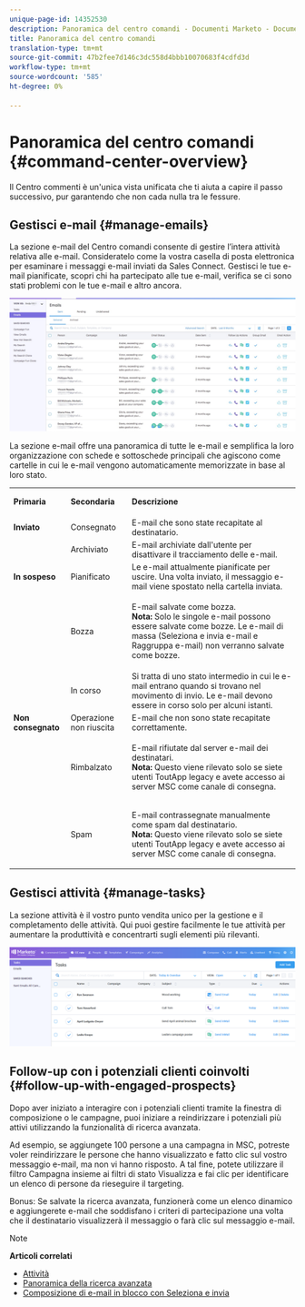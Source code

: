 ```yaml
---
unique-page-id: 14352530
description: Panoramica del centro comandi - Documenti Marketo - Documentazione del prodotto
title: Panoramica del centro comandi
translation-type: tm+mt
source-git-commit: 47b2fee7d146c3dc558d4bbb10070683f4cdfd3d
workflow-type: tm+mt
source-wordcount: '585'
ht-degree: 0%

---
```



# Panoramica del centro comandi {#command-center-overview}

Il Centro commenti è un&#39;unica vista unificata che ti aiuta a capire il passo successivo, pur garantendo che non cada nulla tra le fessure.

## Gestisci e-mail {#manage-emails}

La sezione e-mail del Centro comandi consente di gestire l’intera attività relativa alle e-mail. Consideratelo come la vostra casella di posta elettronica per esaminare i messaggi e-mail inviati da Sales Connect. Gestisci le tue e-mail pianificate, scopri chi ha partecipato alle tue e-mail, verifica se ci sono stati problemi con le tue e-mail e altro ancora.

![](assets/command-center-overview-1.png)

La sezione e-mail offre una panoramica di tutte le e-mail e semplifica la loro organizzazione con schede e sottoschede principali che agiscono come cartelle in cui le e-mail vengono automaticamente memorizzate in base al loro stato.

<table> 
 <colgroup> 
  <col> 
  <col> 
  <col> 
 </colgroup> 
 <tbody> 
  <tr> 
   <td title="Colore di sfondo: Grigio"><p title=""><strong><span>Primaria</span> </strong></p></td> 
   <td title="Colore di sfondo: Grigio"><p title=""><strong><span>Secondaria</span> </strong></p></td> 
   <td title="Colore di sfondo: Grigio"><p title=""><strong><span>Descrizione</span> </strong></p></td> 
  </tr> 
  <tr> 
   <td title="Colore di sfondo: Blu"><strong title="">Inviato</strong></td> 
   <td title="Colore di sfondo: Blu">Consegnato</td> 
   <td title="Colore di sfondo: Blu">E-mail che sono state recapitate al destinatario.</td> 
  </tr> 
  <tr> 
   <td title="Colore di sfondo: Blu"><br></td> 
   <td title="Colore di sfondo: Blu">Archiviato</td> 
   <td title="Colore di sfondo: Blu">E-mail archiviate dall'utente per disattivare il tracciamento delle e-mail.</td> 
  </tr> 
  <tr> 
   <td title="Colore di sfondo: Grigio"><strong title="">In sospeso</strong></td> 
   <td title="Colore di sfondo: Grigio">Pianificato</td> 
   <td title="Colore di sfondo: Grigio">Le e-mail attualmente pianificate per uscire. Una volta inviato, il messaggio e-mail viene spostato nella cartella inviata.</td> 
  </tr> 
  <tr> 
   <td title="Colore di sfondo: Grigio"><br></td> 
   <td title="Colore di sfondo: Grigio">Bozza</td> 
   <td title="Colore di sfondo: Grigio"><p>E-mail salvate come bozza.<br><strong>Nota:</strong> Solo le singole e-mail possono essere salvate come bozze. Le e-mail di massa (Seleziona e invia e-mail e Raggruppa e-mail) non verranno salvate come bozze.</p></td> 
  </tr> 
  <tr> 
   <td title="Colore di sfondo: Grigio"><br></td> 
   <td title="Colore di sfondo: Grigio">In corso</td> 
   <td title="Colore di sfondo: Grigio">Si tratta di uno stato intermedio in cui le e-mail entrano quando si trovano nel movimento di invio. Le e-mail devono essere in corso solo per alcuni istanti.</td> 
  </tr> 
  <tr> 
   <td title="Colore di sfondo: Blu"><strong title="">Non consegnato</strong></td> 
   <td title="Colore di sfondo: Blu">Operazione non riuscita</td> 
   <td title="Colore di sfondo: Blu">E-mail che non sono state recapitate correttamente.</td> 
  </tr> 
  <tr> 
   <td title="Colore di sfondo: Blu"><br></td> 
   <td title="Colore di sfondo: Blu">Rimbalzato</td> 
   <td title="Colore di sfondo: Blu"><p>E-mail rifiutate dal server e-mail dei destinatari. <br><strong>Nota:</strong> Questo viene rilevato solo se siete utenti ToutApp legacy e avete accesso ai server MSC come canale di consegna.</p></td> 
  </tr> 
  <tr> 
   <td title="Colore di sfondo: Blu"><br></td> 
   <td title="Colore di sfondo: Blu">Spam</td> 
   <td title="Colore di sfondo: Blu"><p>E-mail contrassegnate manualmente come spam dal destinatario.<br><strong>Nota:</strong> Questo viene rilevato solo se siete utenti ToutApp legacy e avete accesso ai server MSC come canale di consegna.</p></td> 
  </tr> 
 </tbody> 
</table>

## Gestisci attività {#manage-tasks}

La sezione attività è il vostro punto vendita unico per la gestione e il completamento delle attività. Qui puoi gestire facilmente le tue attività per aumentare la produttività e concentrarti sugli elementi più rilevanti.

![](assets/command-center-overview-2.png)

## Follow-up con i potenziali clienti coinvolti {#follow-up-with-engaged-prospects}

Dopo aver iniziato a interagire con i potenziali clienti tramite la finestra di composizione o le campagne, puoi iniziare a reindirizzare i potenziali più attivi utilizzando la funzionalità di ricerca avanzata.

Ad esempio, se aggiungete 100 persone a una campagna in MSC, potreste voler reindirizzare le persone che hanno visualizzato e fatto clic sul vostro messaggio e-mail, ma non vi hanno risposto. A tal fine, potete utilizzare il filtro Campagna insieme ai filtri di stato Visualizza e fai clic per identificare un elenco di persone da rieseguire il targeting.

Bonus: Se salvate la ricerca avanzata, funzionerà come un elenco dinamico e aggiungerete e-mail che soddisfano i criteri di partecipazione una volta che il destinatario visualizzerà il messaggio o farà clic sul messaggio e-mail.

>[!NOTE]
>
>**Articoli correlati**
>
>* [Attività](http://docs.marketo.com/x/qwDb)
>* [Panoramica della ricerca avanzata](http://docs.marketo.com/x/KQM6Ag)
>* [Composizione di e-mail in blocco con Seleziona e invia](http://docs.marketo.com/x/IgQ6Ag)

>



